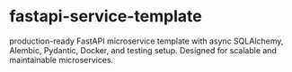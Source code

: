 # fastapi-service-template
 production-ready FastAPI microservice template with async SQLAlchemy, Alembic, Pydantic, Docker, and testing setup. Designed for scalable and maintainable microservices.
